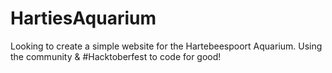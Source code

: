 # HartiesAquarium
Looking to create a simple website for the Hartebeespoort Aquarium. Using the community &amp; #Hacktoberfest to code for good!

